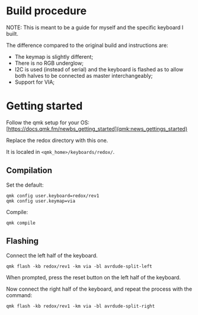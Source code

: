 # Build procedure

NOTE: This is meant to be a guide for myself and the specific keyboard I built.

The difference compared to the original build and instructions are:
 * The keymap is slightly different;
 * There is no RGB underglow;
 * I2C is used (instead of serial) and the keyboard is flashed as to allow both halves to be connected as master interchangeably;
 * Support for VIA;

# Getting started

Follow the qmk setup for your OS: [https://docs.qmk.fm/newbs_getting_started](qmk:news_gettings_started)

Replace the redox directory with this one.

It is localed in `<qmk_home>/keyboards/redox/`.

## Compilation

Set the default:
```
qmk config user.keyboard=redox/rev1
qmk config user.keymap=via
```

Compile:
```
qmk compile
```

## Flashing

Connect the left half of the keyboard.

```
qmk flash -kb redox/rev1 -km via -bl avrdude-split-left
```

When prompted, press the reset button on the left half of the keyboard.

Now connect the right half of the keyboard, and repeat the process with the command:

```
qmk flash -kb redox/rev1 -km via -bl avrdude-split-right
```
